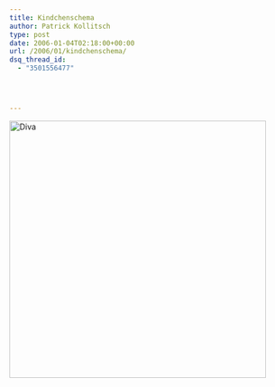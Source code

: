 ```yaml
---
title: Kindchenschema
author: Patrick Kollitsch
type: post
date: 2006-01-04T02:18:00+00:00
url: /2006/01/kindchenschema/
dsq_thread_id:
  - "3501556477"




---
```

[<img width="455" src="//static.flickr.com/42/81945557_4d636d91d9.jpg" alt="Diva" />][1]

 [1]: http://www.flickr.com/photos/schreibblogade/81945557/ "Diva"